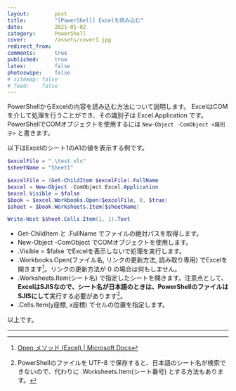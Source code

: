 ```yaml
---
layout:        post
title:         "[PowerShell] Excelを読み込む"
date:          2021-01-02
category:      PowerShell
cover:         /assets/cover1.jpg
redirect_from:
comments:      true
published:     true
latex:         false
photoswipe:    false
# sitemap: false
# feed:    false
---
```


PowerShellからExcelの内容を読み込む方法について説明します。
ExcelはCOMを介して処理を行うことができ、その識別子は Excel.Application です。
PowerShellでCOMオブジェクトを使用するには `New-Object -ComObject <識別子>` と書きます。

以下はExcelのシート1のA1の値を表示する例です。

```powershell
$excelFile = ".\test.xls"
$sheetName = "Sheet1"

$excelFile = (Get-ChildItem $excelFile).FullName
$excel = New-Object -ComObject Excel.Application
$excel.Visible = $false
$book = $excel.Workbooks.Open($excelFile, 0, $true)
$sheet = $book.Worksheets.Item($sheetName)

Write-Host $sheet.Cells.Item(1, 1).Text
```

- Get-ChildItem と .FullName でファイルの絶対パスを取得します。
- New-Object -ComObject でCOMオブジェクトを使用します。
- .Visible = $false でExcelを表示しないで処理を実行します。
- .Workbooks.Open(ファイル名, リンクの更新方法, 読み取り専用) でExcelを開きます[^1]。リンクの更新方法が 0 の場合は何もしません。
- .Worksheets.Item(シート名) で指定したシートを開きます。注意点として、**ExcelはSJISなので、シート名が日本語のときは、PowerShellのファイルはSJISにして**実行する必要があります[^2]。
- .Cells.Item(y座標, x座標) でセルの位置を指定します。

以上です。

---

[^1]: [Open メソッド (Excel) \| Microsoft Docs](https://docs.microsoft.com/ja-jp/office/vba/api/excel.workbooks.open)
[^2]: PowerShellのファイルを UTF-8 で保存すると、日本語のシート名が検索できないので、代わりに .Worksheets.Item(シート番号) とする方法もあります。
